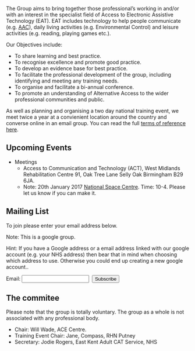 The Group aims to bring together those professional’s working in and/or with an interest in the specialist field of Access to Electronic Assistive Technology (EAT). EAT includes technology to help people communicate (e.g. [AAC](http://www.communicationmatters.org.uk/page/what-is-aac)), daily living activities (e.g. Environmental Control) and leisure activities (e.g. reading, playing games etc.). 

Our Objectives include:
 * To share learning and best practice.
 * To recognise excellence and promote good practice.
 * To develop an evidence base for best practice.
 * To facilitate the professional development of the group, including identifying and meeting any training needs.
 * To organise and facilitate a bi-annual conference.
 * To promote an understanding of Alternative Access to the wider professional communities and public.

As well as planning and organising a two day national training event, we meet twice a year at a convienient location around the country and converse online in an email group.  You can read the full [terms of reference here](terms-of-reference.md).


Upcoming Events
--------

  * Meetings
    * Access to Communication and Technology (ACT), West Midlands Rehabilitation Centre 91, Oak Tree Lane Selly Oak Birmingham B29 6JA. 
    * Note: 20th January 2017 [National Space Centre](http://spacecentre.co.uk/visit/#mapsSection). Time: 10-4. Please let us know if you can make it.


Mailing List
------------

To join please enter your email address below. 

Note: This is a google group. 

Hint: If you have a Google address or a email address linked with our google account (e.g. your NHS address) then bear that in mind when choosing which address to use. Otherwise you could end up creating a new google account..

<form action="http://groups.google.com/group/access-group/boxsubscribe"><input type="hidden" name="hl" value="en-GB" />Email: <input type="text" name="email" />  <input type="submit" name="sub" value="Subscribe" /></form>

The commitee
------------

Please note that the group is totally voluntary. The group as a whole is not associated with any professional body. 

* Chair: Will Wade, ACE Centre. 
* Training Event Chair: Jane, Compass, RHN Putney
* Secretary: Jodie Rogers, East Kent Adult CAT Service, NHS






